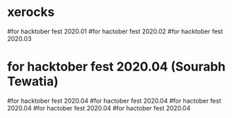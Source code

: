 # xerocks

#for hacktober fest 2020.01
#for hactober fest 2020.02
#for hacktober fest 2020.03
# for hacktober fest 2020.04 (Sourabh Tewatia)
#for hacktober fest 2020.04
#for  hactober fest 2020.04
#for hactober fest 2020.04
#for hactober fest 2020.04
#for hactober fest 2020.04
